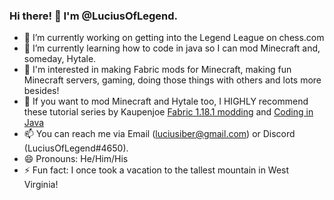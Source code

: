 ### Hi there! 👋 I'm @LuciusOfLegend.

- 🔭 I’m currently working on getting into the Legend League on chess.com
- 🌱 I’m currently learning how to code in java so I can mod Minecraft and, someday, Hytale.
- 👯 I'm interested in making Fabric mods for Minecraft, making fun Minecraft servers, gaming, doing those things with others and lots more besides!
- 💬 If you want to mod Minecraft and Hytale too, I HIGHLY recommend these tutorial series by Kaupenjoe [Fabric 1.18.1 modding](https://www.youtube.com/playlist?list=PLKGarocXCE1ECgBI1_Z_Yr4qMdhjVi3kg) and [Coding in Java](https://www.youtube.com/playlist?list=PLKGarocXCE1FeXvEogpjz4SvHxF_FJRO6)
- 📫 You can reach me via Email (luciusiber@gmail.com) or Discord (LuciusOfLegend#4650).
- 😄 Pronouns: He/Him/His
- ⚡ Fun fact: I once took a vacation to the tallest mountain in West Virginia!
